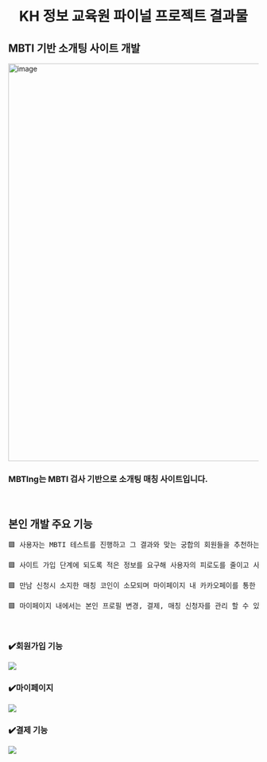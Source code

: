 <h1 align="center"> KH 정보 교육원 파이널 프로젝트 결과물</h1>

<h2> MBTI 기반 소개팅 사이트 개발 </h2>

<p><img align="center" width="800" alt="image" src="https://private-user-images.githubusercontent.com/103018869/310758386-bb991633-810a-419c-aee4-faa90c8dd2dd.png?jwt=eyJhbGciOiJIUzI1NiIsInR5cCI6IkpXVCJ9.eyJpc3MiOiJnaXRodWIuY29tIiwiYXVkIjoicmF3LmdpdGh1YnVzZXJjb250ZW50LmNvbSIsImtleSI6ImtleTUiLCJleHAiOjE3MDk3OTAzNDQsIm5iZiI6MTcwOTc5MDA0NCwicGF0aCI6Ii8xMDMwMTg4NjkvMzEwNzU4Mzg2LWJiOTkxNjMzLTgxMGEtNDE5Yy1hZWU0LWZhYTkwYzhkZDJkZC5wbmc_WC1BbXotQWxnb3JpdGhtPUFXUzQtSE1BQy1TSEEyNTYmWC1BbXotQ3JlZGVudGlhbD1BS0lBVkNPRFlMU0E1M1BRSzRaQSUyRjIwMjQwMzA3JTJGdXMtZWFzdC0xJTJGczMlMkZhd3M0X3JlcXVlc3QmWC1BbXotRGF0ZT0yMDI0MDMwN1QwNTQwNDRaJlgtQW16LUV4cGlyZXM9MzAwJlgtQW16LVNpZ25hdHVyZT1jZDZhYWU5YmEwNjFlM2NkZmFjMjFkZWFlZDFlZDY2ZmFmNDEyNzQ4Y2JmMzNhZDdhM2Y5MDg2MzUzMjZkYmM2JlgtQW16LVNpZ25lZEhlYWRlcnM9aG9zdCZhY3Rvcl9pZD0wJmtleV9pZD0wJnJlcG9faWQ9MCJ9.YVHNvl7T-ZNG93SBbGS9y_-MqJwKpqhZU9yVoOlBtpE" border-radius="20px"></p>
<h3>MBTIng는 MBTI 검사 기반으로 소개팅 매칭 사이트입니다. </h3> 
<br/>

<h2>본인 개발 주요 기능</h2>

<pre>
🟪 사용자는 MBTI 테스트를 진행하고 그 결과와 맞는 궁합의 회원들을 추천하는 소개팅 사이트 입니다.

🟪 사이트 가입 단계에 되도록 적은 정보를 요구해 사용자의 피로도를 줄이고 사이트 이용시 필요한 정보를 추가로 요구하도록 설계했습니다.

🟪 만남 신청시 소지한 매칭 코인이 소모되며 마이페이지 내 카카오페이를 통한 결제 기능으로 간편하게 매칭 코인을 충전할수 있습니다.

🟪 마이페이지 내에서는 본인 프로필 변경, 결제, 매칭 신청자를 관리 할 수 있습니다.
</pre>

<br/>

<h3>✔️회원가입 기능</h3>
<img src="https://private-user-images.githubusercontent.com/103018869/310763070-5196da0f-9fab-49ff-81ee-ff10f3d68136.gif?jwt=eyJhbGciOiJIUzI1NiIsInR5cCI6IkpXVCJ9.eyJpc3MiOiJnaXRodWIuY29tIiwiYXVkIjoicmF3LmdpdGh1YnVzZXJjb250ZW50LmNvbSIsImtleSI6ImtleTUiLCJleHAiOjE3MDk3OTE1OTUsIm5iZiI6MTcwOTc5MTI5NSwicGF0aCI6Ii8xMDMwMTg4NjkvMzEwNzYzMDcwLTUxOTZkYTBmLTlmYWItNDlmZi04MWVlLWZmMTBmM2Q2ODEzNi5naWY_WC1BbXotQWxnb3JpdGhtPUFXUzQtSE1BQy1TSEEyNTYmWC1BbXotQ3JlZGVudGlhbD1BS0lBVkNPRFlMU0E1M1BRSzRaQSUyRjIwMjQwMzA3JTJGdXMtZWFzdC0xJTJGczMlMkZhd3M0X3JlcXVlc3QmWC1BbXotRGF0ZT0yMDI0MDMwN1QwNjAxMzVaJlgtQW16LUV4cGlyZXM9MzAwJlgtQW16LVNpZ25hdHVyZT04MTdiMzFlYzk5NTliNzhjYjg5MWNlZDJhNjUyODQwNjJmMTkwYjQ2MDg1MzgyMTg2YjQ2Y2VhOGExZGVkNWU4JlgtQW16LVNpZ25lZEhlYWRlcnM9aG9zdCZhY3Rvcl9pZD0wJmtleV9pZD0wJnJlcG9faWQ9MCJ9.tLQZU_I1qf3kEqq-0Ha4gxE7QKE8jWeIQQojxeebX2A">

<h3>✔️마이페이지</h3>
<img src="https://private-user-images.githubusercontent.com/103018869/310767444-9a05bc60-41c5-4f55-bb63-50db9e258e56.gif?jwt=eyJhbGciOiJIUzI1NiIsInR5cCI6IkpXVCJ9.eyJpc3MiOiJnaXRodWIuY29tIiwiYXVkIjoicmF3LmdpdGh1YnVzZXJjb250ZW50LmNvbSIsImtleSI6ImtleTUiLCJleHAiOjE3MDk3OTI4MTUsIm5iZiI6MTcwOTc5MjUxNSwicGF0aCI6Ii8xMDMwMTg4NjkvMzEwNzY3NDQ0LTlhMDViYzYwLTQxYzUtNGY1NS1iYjYzLTUwZGI5ZTI1OGU1Ni5naWY_WC1BbXotQWxnb3JpdGhtPUFXUzQtSE1BQy1TSEEyNTYmWC1BbXotQ3JlZGVudGlhbD1BS0lBVkNPRFlMU0E1M1BRSzRaQSUyRjIwMjQwMzA3JTJGdXMtZWFzdC0xJTJGczMlMkZhd3M0X3JlcXVlc3QmWC1BbXotRGF0ZT0yMDI0MDMwN1QwNjIxNTVaJlgtQW16LUV4cGlyZXM9MzAwJlgtQW16LVNpZ25hdHVyZT01NWZkZTc3MDViNWYzODBkNTBkNzEyMzczYmU0NjUzZDk4NDA3OWY0NjJkOWEzMDFjNzdmOTE2NmZlMzg1MGEwJlgtQW16LVNpZ25lZEhlYWRlcnM9aG9zdCZhY3Rvcl9pZD0wJmtleV9pZD0wJnJlcG9faWQ9MCJ9.8EciAGQCFOBpqkvu73-qkVxpsmhi5HS6piCFu-5nroQ">

<h3>✔️결제 기능</h3>
<img src="https://private-user-images.githubusercontent.com/103018869/310765085-611548fc-2526-4344-833e-f8c8e9607a11.gif?jwt=eyJhbGciOiJIUzI1NiIsInR5cCI6IkpXVCJ9.eyJpc3MiOiJnaXRodWIuY29tIiwiYXVkIjoicmF3LmdpdGh1YnVzZXJjb250ZW50LmNvbSIsImtleSI6ImtleTUiLCJleHAiOjE3MDk3OTIxNTQsIm5iZiI6MTcwOTc5MTg1NCwicGF0aCI6Ii8xMDMwMTg4NjkvMzEwNzY1MDg1LTYxMTU0OGZjLTI1MjYtNDM0NC04MzNlLWY4YzhlOTYwN2ExMS5naWY_WC1BbXotQWxnb3JpdGhtPUFXUzQtSE1BQy1TSEEyNTYmWC1BbXotQ3JlZGVudGlhbD1BS0lBVkNPRFlMU0E1M1BRSzRaQSUyRjIwMjQwMzA3JTJGdXMtZWFzdC0xJTJGczMlMkZhd3M0X3JlcXVlc3QmWC1BbXotRGF0ZT0yMDI0MDMwN1QwNjEwNTRaJlgtQW16LUV4cGlyZXM9MzAwJlgtQW16LVNpZ25hdHVyZT02ZDFhYWFkNzk1YmU1Mzg2MjRmMzhlY2Q3YjZjMmRjNjk0ZTZhMjEzZjk3NTM1ZGVkYjcyZGUzMTZlMzJlN2ZiJlgtQW16LVNpZ25lZEhlYWRlcnM9aG9zdCZhY3Rvcl9pZD0wJmtleV9pZD0wJnJlcG9faWQ9MCJ9._htFlYSVxGPUhITdShAzSNz1hyqZhEh-jUHKkXjeDXo">
